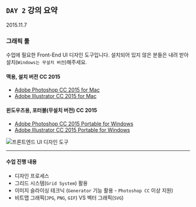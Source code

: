 ## `DAY 2` 강의 요약

2015.11.7

### 그래픽 툴

수업에 필요한 Front-End UI 디자인 도구입니다. 설치되어 있지 않은 분들은 내려 받아 설치(`Windows는 무설치 버전`)해주세요.

#### 맥용, 설치 버전 CC 2015
- [Adobe Photoshop CC 2015 for Mac](https://www.dropbox.com/s/xpdex5uuhq94gng/Adobe%20Photoshop%20CC%20-%202015%2016.0.1.7z?dl=0)
- [Adobe Illustrator CC 2015 for Mac](https://www.dropbox.com/s/o4u3vrvfvih2kb5/Adobe%20Illustrator%20CC%202015%20v19.1.0.7z?dl=0)

#### 윈도우즈용, 포터블(무설치 버전) CC 2015
- [Adobe Photoshop CC 2015 Portable for Windows](http://me2.do/5emlADPo)
- [Adobe Illustrator CC 2015 Portable for Windows](https://www.dropbox.com/s/x17fzkoga6n6m75/IllustratorPortable_19.1.paf.exe?dl=0)

![프론트엔드 UI 디자인 도구](http://willdmeyer.net/img/process.png)

---

#### 수업 진행 내용

- 디자인 프로세스
- 그리드 시스템(`Grid System`) 활용
- 이미지 슬라이싱 테크닉 (`Generator` 기능 활용 - `Photoshop CC` 이상 지원)
- 비트맵 그래픽(`JPG`, `PNG`, `GIF`) VS 벡터 그래픽(`SVG`)